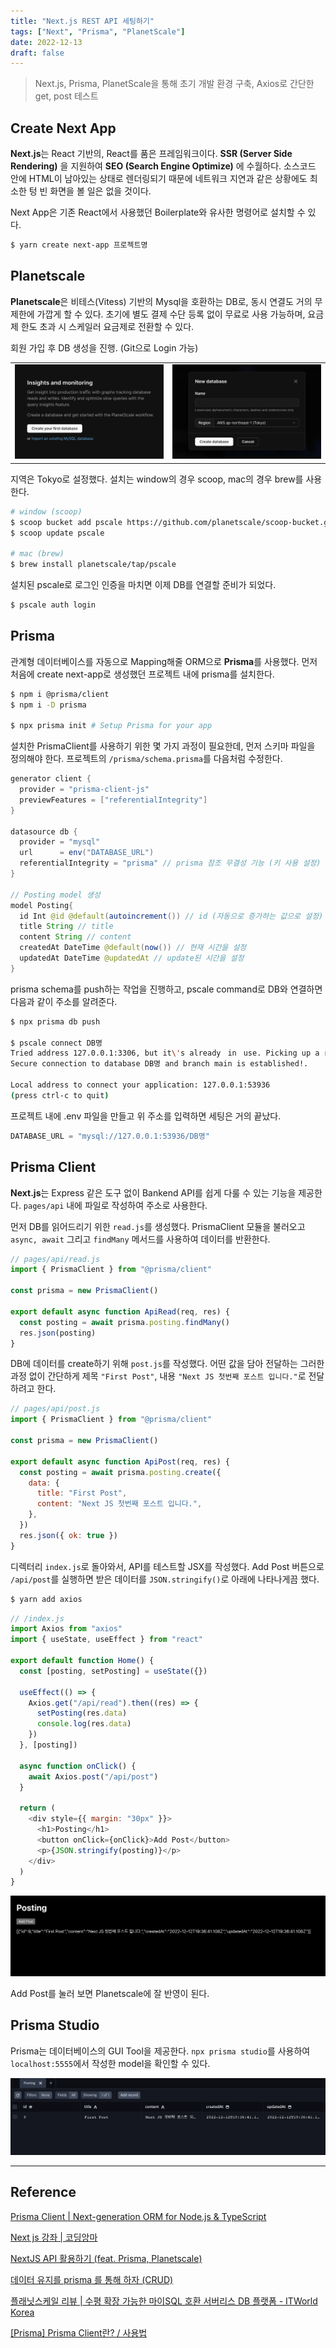 ```yaml
---
title: "Next.js REST API 세팅하기"
tags: ["Next", "Prisma", "PlanetScale"]
date: 2022-12-13
draft: false
---
```


> Next.js, Prisma, PlanetScale을 통해 초기 개발 환경 구축, Axios로 간단한 get, post 테스트

## Create Next App

**Next.js**는 React 기반의, React를 품은 프레임워크이다. **SSR (Server Side Rendering)** 을 지원하여 **SEO (Search Engine Optimize)** 에 수월하다. 소스코드 안에 HTML이 남아있는 상태로 렌더링되기 때문에 네트워크 지연과 같은 상황에도 최소한 텅 빈 화면을 볼 일은 없을 것이다.

Next App은 기존 React에서 사용했던 Boilerplate와 유사한 명령어로 설치할 수 있다.

```bash
$ yarn create next-app 프로젝트명
```

## Planetscale

**Planetscale**은 비테스(Vitess) 기반의 Mysql을 호환하는 DB로, 동시 연결도 거의 무제한에 가깝게 할 수 있다. 초기에 별도 결제 수단 등록 없이 무료로 사용 가능하며, 요금제 한도 초과 시 스케일러 요금제로 전환할 수 있다.

회원 가입 후 DB 생성을 진행. (Git으로 Login 가능)

<table>
    <tr>
        <td>
            <img alt='pscale1' src='https://raw.githubusercontent.com/yhuj79/blog-assets/main/221213/pscale1.png'>
        </td>
        <td>
            <img alt='pscale2' src='https://raw.githubusercontent.com/yhuj79/blog-assets/main/221213/pscale2.png'>
        </td>
    </tr>
</table>

지역은 Tokyo로 설정했다. 설치는 window의 경우 scoop, mac의 경우 brew를 사용한다.

```bash
# window (scoop)
$ scoop bucket add pscale https://github.com/planetscale/scoop-bucket.git
$ scoop update pscale

# mac (brew)
$ brew install planetscale/tap/pscale
```

설치된 pscale로 로그인 인증을 마치면 이제 DB를 연결할 준비가 되었다.

```bash
$ pscale auth login
```

## Prisma

관계형 데이터베이스를 자동으로 Mapping해줄 ORM으로 **Prisma**를 사용했다. 먼저 처음에 create next-app로 생성했던 프로젝트 내에 prisma를 설치한다.

```bash
$ npm i @prisma/client
$ npm i -D prisma

$ npx prisma init # Setup Prisma for your app
```

설치한 PrismaClient를 사용하기 위한 몇 가지 과정이 필요한데, 먼저 스키마 파일을 정의해야 한다. 프로젝트의 `/prisma/schema.prisma`를 다음처럼 수정한다.

```java
generator client {
  provider = "prisma-client-js"
  previewFeatures = ["referentialIntegrity"]
}

datasource db {
  provider = "mysql"
  url      = env("DATABASE_URL")
  referentialIntegrity = "prisma" // prisma 참조 무결성 기능 (키 사용 설정)
}

// Posting model 생성
model Posting{
  id Int @id @default(autoincrement()) // id (자동으로 증가하는 값으로 설정)
  title String // title
  content String // content
  createdAt DateTime @default(now()) // 현재 시간을 설정
  updatedAt DateTime @updatedAt // update된 시간을 설정
}
```

prisma schema를 push하는 작업을 진행하고, pscale command로 DB와 연결하면 다음과 같이 주소를 알려준다.

```bash
$ npx prisma db push

$ pscale connect DB명
Tried address 127.0.0.1:3306, but it\'s alreadyㅤinㅤuse. Picking up a random port ...
Secure connection to database DB명 and branch main is established!.

Local address to connect your application: 127.0.0.1:53936
(press ctrl-c to quit)
```

프로젝트 내에 .env 파일을 만들고 위 주소를 입력하면 세팅은 거의 끝났다.

```javascript
DATABASE_URL = "mysql://127.0.0.1:53936/DB명"
```

## Prisma Client

**Next.js**는 Express 같은 도구 없이 Bankend API를 쉽게 다룰 수 있는 기능을 제공한다. `pages/api` 내에 파일로 작성하여 주소로 사용한다.

먼저 DB를 읽어드리기 위한 `read.js`를 생성했다. PrismaClient 모듈을 불러오고 `async, await` 그리고 `findMany` 메서드를 사용하여 데이터를 반환한다.

```javascript
// pages/api/read.js
import { PrismaClient } from "@prisma/client"

const prisma = new PrismaClient()

export default async function ApiRead(req, res) {
  const posting = await prisma.posting.findMany()
  res.json(posting)
}
```

DB에 데이터를 create하기 위해 `post.js`를 작성했다. 어떤 값을 담아 전달하는 그러한 과정 없이 간단하게 제목 `"First Post"`, 내용 `"Next JS 첫번째 포스트 입니다."`로 전달하려고 한다.

```javascript
// pages/api/post.js
import { PrismaClient } from "@prisma/client"

const prisma = new PrismaClient()

export default async function ApiPost(req, res) {
  const posting = await prisma.posting.create({
    data: {
      title: "First Post",
      content: "Next JS 첫번째 포스트 입니다.",
    },
  })
  res.json({ ok: true })
}
```

디렉터리 `index.js`로 돌아와서, API를 테스트할 JSX를 작성했다. Add Post 버튼으로 `/api/post`를 실행하면 받은 데이터를 `JSON.stringify()`로 아래에 나타나게끔 했다.

```bash
$ yarn add axios
```

```javascript
// /index.js
import Axios from "axios"
import { useState, useEffect } from "react"

export default function Home() {
  const [posting, setPosting] = useState({})

  useEffect(() => {
    Axios.get("/api/read").then((res) => {
      setPosting(res.data)
      console.log(res.data)
    })
  }, [posting])

  async function onClick() {
    await Axios.post("/api/post")
  }

  return (
    <div style={{ margin: "30px" }}>
      <h1>Posting</h1>
      <button onClick={onClick}>Add Post</button>
      <p>{JSON.stringify(posting)}</p>
    </div>
  )
}
```

![addpost](https://raw.githubusercontent.com/yhuj79/blog-assets/main/221213/addpost.png)

Add Post를 눌러 보면 Planetscale에 잘 반영이 된다.

## Prisma Studio

Prisma는 데이터베이스의 GUI Tool을 제공한다. `npx prisma studio`를 사용하여 `localhost:5555`에서 작성한 model을 확인할 수 있다.

![prismastudio](https://raw.githubusercontent.com/yhuj79/blog-assets/main/221213/prismastudio.png)

---

## Reference

[Prisma Client | Next-generation ORM for Node.js & TypeScript](https://www.prisma.io/docs/concepts/components/prisma-client)

[Next js 강좌 | 코딩앙마](https://www.youtube.com/playlist?list=PLZKTXPmaJk8Lx3TqPlcEAzTL8zcpBz7NP)

[NextJS API 활용하기 (feat. Prisma, Planetscale)](https://kir93.tistory.com/m/entry/NextJS-API-%ED%99%9C%EC%9A%A9%ED%95%98%EA%B8%B0-feat-Prisma-Planetscale)

[데이터 유지를 prisma 를 통해 하자 (CRUD)](https://ts2ree.tistory.com/194?category=535825)

[플래닛스케일 리뷰 | 수평 확장 가능한 마이SQL 호환 서버리스 DB 플랫폼 - ITWorld Korea](https://www.itworld.co.kr/news/207029)

[[Prisma] Prisma Client란? / 사용법](https://defineall.tistory.com/872)
